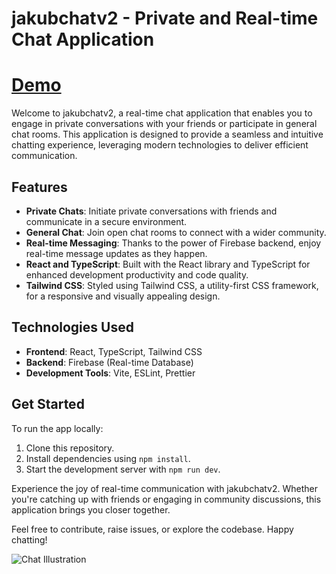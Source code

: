 # jakubchatv2 - Private and Real-time Chat Application
# [Demo](https://pecetchat.web.app/)
Welcome to jakubchatv2, a real-time chat application that enables you to engage in private conversations with your friends or participate in general chat rooms. This application is designed to provide a seamless and intuitive chatting experience, leveraging modern technologies to deliver efficient communication.

## Features

- **Private Chats**: Initiate private conversations with friends and communicate in a secure environment.
- **General Chat**: Join open chat rooms to connect with a wider community.
- **Real-time Messaging**: Thanks to the power of Firebase backend, enjoy real-time message updates as they happen.
- **React and TypeScript**: Built with the React library and TypeScript for enhanced development productivity and code quality.
- **Tailwind CSS**: Styled using Tailwind CSS, a utility-first CSS framework, for a responsive and visually appealing design.

## Technologies Used

- **Frontend**: React, TypeScript, Tailwind CSS
- **Backend**: Firebase (Real-time Database)
- **Development Tools**: Vite, ESLint, Prettier

## Get Started

To run the app locally:

1. Clone this repository.
2. Install dependencies using `npm install`.
3. Start the development server with `npm run dev`.

Experience the joy of real-time communication with jakubchatv2. Whether you're catching up with friends or engaging in community discussions, this application brings you closer together.

Feel free to contribute, raise issues, or explore the codebase. Happy chatting!

![Chat Illustration](link-to-an-illustration.png)
